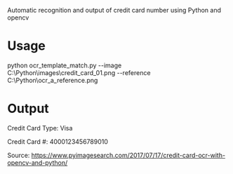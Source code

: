 Automatic recognition and output of credit card number using Python and opencv

# Usage
python ocr_template_match.py --image C:\Python\images\credit_card_01.png --reference C:\Python\ocr_a_reference.png


# Output

Credit Card Type: Visa

Credit Card #: 4000123456789010


Source: https://www.pyimagesearch.com/2017/07/17/credit-card-ocr-with-opencv-and-python/
